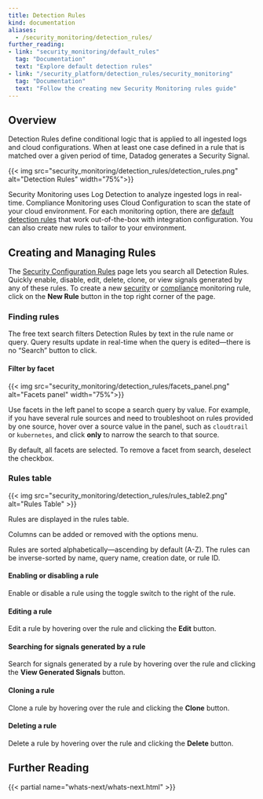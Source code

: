 ```yaml
---
title: Detection Rules
kind: documentation
aliases:
  - /security_monitoring/detection_rules/
further_reading:
- link: "security_monitoring/default_rules"
  tag: "Documentation"
  text: "Explore default detection rules"
- link: "/security_platform/detection_rules/security_monitoring"
  tag: "Documentation"
  text: "Follow the creating new Security Monitoring rules guide"
---
```


## Overview

Detection Rules define conditional logic that is applied to all ingested logs and cloud configurations. When at least one case defined in a rule that is matched over a given period of time, Datadog generates a Security Signal.

{{< img src="security_monitoring/detection_rules/detection_rules.png" alt="Detection Rules" width="75%">}}

Security Monitoring uses Log Detection to analyze ingested logs in real-time. Compliance Monitoring uses Cloud Configuration to scan the state of your cloud environment. For each monitoring option, there are [default detection rules][1] that work out-of-the-box with integration configuration. You can also create new rules to tailor to your environment.

## Creating and Managing Rules

The [Security Configuration Rules][2] page lets you search all Detection Rules. Quickly enable, disable, edit, delete, clone, or view signals generated by any of these rules. To create a new [security][3] or [compliance][4] monitoring rule, click on the **New Rule** button in the top right corner of the page.

### Finding rules

The free text search filters Detection Rules by text in the rule name or query. Query results update in real-time when the query is edited—there is no “Search” button to click.

#### Filter by facet

{{< img src="security_monitoring/detection_rules/facets_panel.png" alt="Facets panel" width="75%">}}

Use facets in the left panel to scope a search query by value. For example, if you have several rule sources and need to troubleshoot on rules provided by one source, hover over a source value in the panel, such as `cloudtrail` or `kubernetes`, and click **only** to narrow the search to that source.

By default, all facets are selected. To remove a facet from search, deselect the checkbox.

### Rules table

{{< img src="security_monitoring/detection_rules/rules_table2.png" alt="Rules Table"  >}}

Rules are displayed in the rules table.

Columns can be added or removed with the options menu.

Rules are sorted alphabetically—ascending by default (A-Z). The rules can be inverse-sorted by name, query name, creation date, or rule ID.

#### Enabling or disabling a rule

Enable or disable a rule using the toggle switch to the right of the rule.

#### Editing a rule

Edit a rule by hovering over the rule and clicking the **Edit** button.

#### Searching for signals generated by a rule

Search for signals generated by a rule by hovering over the rule and clicking the **View Generated Signals** button.

#### Cloning a rule

Clone a rule by hovering over the rule and clicking the **Clone** button.

#### Deleting a rule

Delete a rule by hovering over the rule and clicking the **Delete** button.

## Further Reading
{{< partial name="whats-next/whats-next.html" >}}

[1]: /security_monitoring/default_rules/
[2]: https://app.datadoghq.com/security/configuration/rules
[3]: /security_monitoring/detection_rules/security_monitoring
[4]: /security_monitoring/detection_rules/compliance_monitoring
